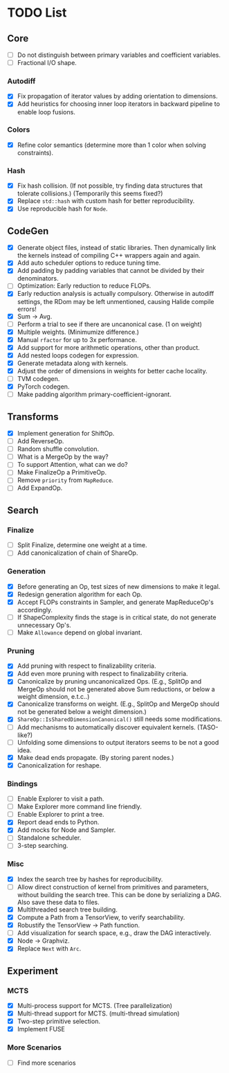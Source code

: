 # TODO List

## Core

- [ ] Do not distinguish between primary variables and coefficient variables.
- [ ] Fractional I/O shape.

### Autodiff

- [x] Fix propagation of iterator values by adding orientation to dimensions.
- [x] Add heuristics for choosing inner loop iterators in backward pipeline to enable loop fusions.

### Colors

- [x] Refine color semantics (determine more than 1 color when solving constraints).

### Hash

- [x] Fix hash collision. (If not possible, try finding data structures that tolerate collisions.) (Temporarily this seems fixed?)
- [x] Replace `std::hash` with custom hash for better reproducibility.
- [x] Use reproducible hash for `Node`.

## CodeGen

- [x] Generate object files, instead of static libraries. Then dynamically link the kernels instead of compiling C++ wrappers again and again.
- [x] Add auto scheduler options to reduce tuning time.
- [x] Add padding by padding variables that cannot be divided by their denominators.
- [ ] Optimization: Early reduction to reduce FLOPs.
- [x] Early reduction analysis is actually compulsory. Otherwise in autodiff settings, the RDom may be left unmentioned, causing Halide compile errors!
- [x] Sum -> Avg.
- [ ] Perform a trial to see if there are uncanonical case. (1 on weight)
- [x] Multiple weights. (Minimumize difference.)
- [x] Manual `rfactor` for up to 3x performance.
- [x] Add support for more arithmetic operations, other than product.
- [x] Add nested loops codegen for expression.
- [x] Generate metadata along with kernels.
- [x] Adjust the order of dimensions in weights for better cache locality.
- [ ] TVM codegen.
- [x] PyTorch codegen.
- [ ] Make padding algorithm primary-coefficient-ignorant.

## Transforms

- [x] Implement generation for ShiftOp.
- [ ] Add ReverseOp.
- [ ] Random shuffle convolution.
- [ ] What is a MergeOp by the way?
- [ ] To support Attention, what can we do?
- [ ] Make FinalizeOp a PrimitiveOp.
- [ ] Remove `priority` from `MapReduce`.
- [ ] Add ExpandOp.

## Search

### Finalize

- [ ] Split Finalize, determine one weight at a time.
- [ ] Add canonicalization of chain of ShareOp.

### Generation

- [x] Before generating an Op, test sizes of new dimensions to make it legal.
- [x] Redesign generation algorithm for each Op.
- [x] Accept FLOPs constraints in Sampler, and generate MapReduceOp's accordingly.
- [ ] If ShapeComplexity finds the stage is in critical state, do not generate unnecessary Op's.
- [ ] Make `Allowance` depend on global invariant.

### Pruning

- [x] Add pruning with respect to finalizability criteria.
- [x] Add even more pruning with respect to finalizability criteria.
- [x] Canonicalize by pruning uncanonicalized Ops. (E.g., SplitOp and MergeOp should not be generated above Sum reductions, or below a weight dimension, e.t.c..)
- [x] Canonicalize transforms on weight. (E.g., SplitOp and MergeOp should not be generated below a weight dimension.)
- [x] `ShareOp::IsSharedDimensionCanonical()` still needs some modifications.
- [ ] Add mechanisms to automatically discover equivalent kernels. (TASO-like?)
- [ ] Unfolding some dimensions to output iterators seems to be not a good idea.
- [x] Make dead ends propagate. (By storing parent nodes.)
- [x] Canonicalization for reshape.

### Bindings

- [ ] Enable Explorer to visit a path.
- [ ] Make Explorer more command line friendly.
- [ ] Enable Explorer to print a tree.
- [x] Report dead ends to Python.
- [x] Add mocks for Node and Sampler.
- [ ] Standalone scheduler.
- [ ] 3-step searching.

### Misc

- [x] Index the search tree by hashes for reproducibility.
- [ ] Allow direct construction of kernel from primitives and parameters, without building the search tree. This can be done by serializing a DAG. Also save these data to files.
- [x] Multithreaded search tree building.
- [x] Compute a Path from a TensorView, to verify searchability.
- [x] Robustify the TensorView -> Path function.
- [ ] Add visualization for search space, e.g., draw the DAG interactively.
- [x] Node -> Graphviz.
- [x] Replace `Next` with `Arc`.

## Experiment

### MCTS

- [x] Multi-process support for MCTS. (Tree parallelization)
- [x] Multi-thread support for MCTS. (multi-thread simulation)
- [x] Two-step primitive selection. 
- [x] Implement FUSE

### More Scenarios

- [ ] Find more scenarios